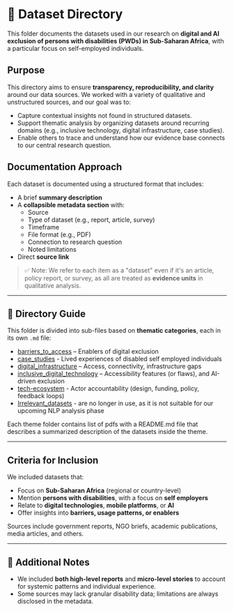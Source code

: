 <!-- markdownlint-disable MD013 -->
# 📂 Dataset Directory

This folder documents the datasets used in our research on **digital and AI exclusion of persons with disabilities (PWDs) in Sub-Saharan Africa**, with a particular focus on self-employed individuals.

## Purpose

  This directory aims to ensure **transparency, reproducibility, and clarity** around our data sources. We worked with a variety of qualitative and unstructured sources, and our goal was to:

- Capture contextual insights not found in structured datasets.
- Support thematic analysis by organizing datasets around recurring domains (e.g., inclusive technology, digital infrastructure, case studies).
- Enable others to trace and understand how our evidence base connects to our central research question.

## Documentation Approach

Each dataset is documented using a structured format that includes:

- A brief **summary description**
- A **collapsible metadata section** with:
  - Source  
  - Type of dataset (e.g., report, article, survey)  
  - Timeframe  
  - File format (e.g., PDF)
  - Connection to research question
  - Noted limitations
- Direct **source link**

> ✅ Note: We refer to each item as a "dataset" even if it's an article, policy report, or survey, as all are treated as **evidence units** in qualitative analysis.

---

## 📁 Directory Guide

This folder is divided into sub-files based on **thematic categories**, each in its own `.md` file:

- [barriers_to_access](barriers_to_access/README.md) – Enablers of digital exclusion
- [case_studies](case_studies/README.md) - Lived experiences of disabled self employed individuals
- [digital_infrastructure](digital_infrastructure/README.md) – Access, connectivity, infrastructure gaps
- [inclusive_digital_technology](inclusive_digital_technology/README.md) – Accessibility features (or flaws), and AI-driven exclusion
- [tech-ecosystem](tech_ecosystem/README.md) - Actor accountability (design, funding, policy, feedback loops)
- [Irrelevant_datasets](irrelevant_datasets.md) - are no longer in use, as it is not suitable for our upcoming NLP analysis phase

Each theme folder contains list of pdfs with a README.md file that describes a summarized description of the datasets inside the theme.

---

## Criteria for Inclusion

We included datasets that:

- Focus on **Sub-Saharan Africa** (regional or country-level)
- Mention **persons with disabilities**, with a focus on **self employers**
- Relate to **digital technologies**, **mobile platforms**, or **AI**
- Offer insights into **barriers, usage patterns, or enablers**

Sources include government reports, NGO briefs, academic publications, media articles, and others.

---

## 📌 Additional Notes

- We included **both high-level reports** and **micro-level stories** to account for systemic patterns and individual experience.
- Some sources may lack granular disability data; limitations are always disclosed in the metadata.
